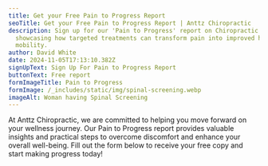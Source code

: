 ```yaml
---
title: Get your Free Pain to Progress Report
seoTitle: Get your Free Pain to Progress Report | Anttz Chiropractic
description: Sign up for our 'Pain to Progress' report on Chiropractic care,
  showcasing how targeted treatments can transform pain into improved health and
  mobility.
author: David White
date: 2024-11-05T17:13:10.382Z
signUpText: Sign Up For Pain to Progress Report
buttonText: Free report
formImageTitle: Pain to Progress
formImage: /_includes/static/img/spinal-screening.webp
imageAlt: Woman having Spinal Screening
---
```

At Anttz Chiropractic, we are committed to helping you move forward on your wellness journey. Our Pain to Progress report provides valuable insights and practical steps to overcome discomfort and enhance your overall well-being. Fill out the form below to receive your free copy and start making progress today!
